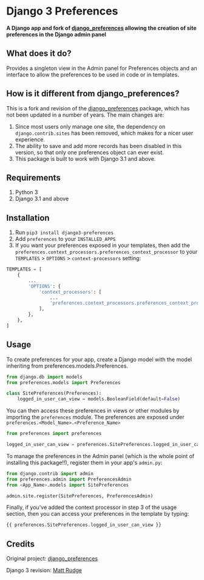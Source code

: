 # Django 3 Preferences
__A Django app and fork of [django_preferences](https://pypi.org/project/django-preferences/) allowing the creation of site preferences in the Django admin panel__

## What does it do?
Provides a singleton view in the Admin panel for Preferences objects and an interface to allow the preferences to be used in code or in templates.

## How is it different from django_preferences?

This is a fork and revision of the [django_preferences](https://pypi.org/project/django-preferences/) package, which has not been updated in a number of years. The main changes are:
1. Since most users only manage one site, the dependency on `django.contrib.sites` has been removed, which makes for a nicer user experience.
2. The ability to save and add more records has been disabled in this version, so that only one preferences object can ever exist.
3. This package is built to work with Django 3.1 and above.

## Requirements
1. Python 3
2. Django 3.1 and above

## Installation

1. Run `pip3 install django3-preferences`
2. Add `preferences` to your `INSTALLED_APPS`
3. If you want your preferences exposed in your templates, then add the `preferences.context_processors.preferences_context_processor` to your `TEMPLATES` > `OPTIONS` > `context-processors` setting:
```python
TEMPLATES = [
    {
        ...
        'OPTIONS': {
            'context_processors': [
                ...
                'preferences.context_processors.preferences_context_processor',
            ],
        },
    },
]
```

## Usage

To create preferences for your app, create a Django model with the model inheriting from preferences.models.Preferences.
```python
from django.db import models
from preferences.models import Preferences

class SitePreferences(Preferences):
    logged_in_user_can_view = models.BooleanField(default=False)
```

You can then access these preferences in views or other modules by importing the `preferences` module. The preferences are exposed under `preferences.<Model_Name>.<Preference_Name>`
```python
from preferences import preferences

logged_in_user_can_view = preferences.SitePreferences.logged_in_user_can_view
```

To manage the preferences in the Admin panel (which is the whole point of installing this package!!), register them in your app's `admin.py`:
```python
from django.contrib import admin
from preferences.admin import PreferencesAdmin
from <App_Name>.models import SitePreferences

admin.site.register(SitePreferences, PreferencesAdmin)
```

Finally, if you've added the context processor in step 3 of the usage section, then you can access your preferences in the template by typing:
```python
{{ preferences.SitePreferences.logged_in_user_can_view }}
```

## Credits

Original project: [django_preferences](https://pypi.org/project/django-preferences/)

Django 3 revision: [Matt Rudge](https://github.com/lechien73/django3-preferences)